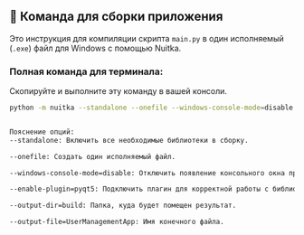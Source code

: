 ## 🚀 Команда для сборки приложения

Это инструкция для компиляции скрипта `main.py` в один исполняемый (`.exe`) файл для Windows с помощью Nuitka.

### Полная команда для терминала:

Скопируйте и выполните эту команду в вашей консоли.

```bash
python -m nuitka --standalone --onefile --windows-console-mode=disable --disable-cache=ccache --enable-plugin=pyqt5 --output-dir=build --output-file=UserManagementApp main.py


Пояснение опций:
--standalone: Включить все необходимые библиотеки в сборку.

--onefile: Создать один исполняемый файл.

--windows-console-mode=disable: Отключить появление консольного окна при запуске.

--enable-plugin=pyqt5: Подключить плагин для корректной работы с библиотекой PyQt5.

--output-dir=build: Папка, куда будет помещен результат.

--output-file=UserManagementApp: Имя конечного файла.
